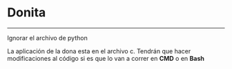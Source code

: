 # Donita
---
Ignorar el archivo de python

La aplicación de la dona esta en el archivo c. Tendrán que hacer modificaciones al código si es que lo van a correr en **CMD** o en **Bash**
